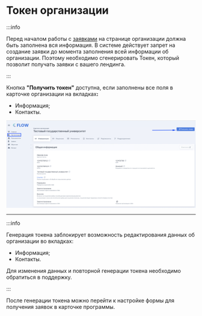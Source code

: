 # Токен организации

:::info

Перед началом работы с [заявками](../../slushateli/zayavki/)  на странице организации должна быть заполнена вся информация.  В системе действует запрет на создание заявки до момента заполнения всей информации об организации.  Поэтому необходимо сгенерировать Токен, который позволит получать заявки с вашего лендинга.

:::

Кнопка **"Получить токен"** доступна,  если заполнены все поля  в карточке организации на вкладка&#x445;**:**

* Информация;
* Контакты.

![](<../../.gitbook/assets/image (103).png>)

***



:::info

Генерация токена заблокирует возможность редактирования данных об организации во вкладках:

* Информация;
* Контакты.

Для изменения данных  и повторной генерации токена необходимо обратиться в поддержку.

:::

После генерации токена можно перейти к настройке формы для получения заявок в карточке программы.
